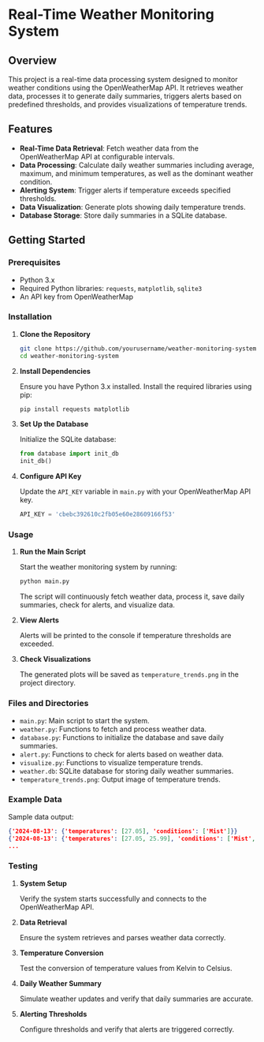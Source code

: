 
# Real-Time Weather Monitoring System

## Overview

This project is a real-time data processing system designed to monitor weather conditions using the OpenWeatherMap API. It retrieves weather data, processes it to generate daily summaries, triggers alerts based on predefined thresholds, and provides visualizations of temperature trends.

## Features

- **Real-Time Data Retrieval**: Fetch weather data from the OpenWeatherMap API at configurable intervals.
- **Data Processing**: Calculate daily weather summaries including average, maximum, and minimum temperatures, as well as the dominant weather condition.
- **Alerting System**: Trigger alerts if temperature exceeds specified thresholds.
- **Data Visualization**: Generate plots showing daily temperature trends.
- **Database Storage**: Store daily summaries in a SQLite database.

## Getting Started

### Prerequisites

- Python 3.x
- Required Python libraries: `requests`, `matplotlib`, `sqlite3`
- An API key from OpenWeatherMap

### Installation

1. **Clone the Repository**

   ```bash
   git clone https://github.com/yourusername/weather-monitoring-system.git
   cd weather-monitoring-system
   ```

2. **Install Dependencies**

   Ensure you have Python 3.x installed. Install the required libraries using pip:

   ```bash
   pip install requests matplotlib
   ```

3. **Set Up the Database**

   Initialize the SQLite database:

   ```python
   from database import init_db
   init_db()
   ```

4. **Configure API Key**

   Update the `API_KEY` variable in `main.py` with your OpenWeatherMap API key.

   ```python
   API_KEY = 'cbebc392610c2fb05e60e28609166f53'
   ```

### Usage

1. **Run the Main Script**

   Start the weather monitoring system by running:

   ```bash
   python main.py
   ```

   The script will continuously fetch weather data, process it, save daily summaries, check for alerts, and visualize data.

2. **View Alerts**

   Alerts will be printed to the console if temperature thresholds are exceeded.

3. **Check Visualizations**

   The generated plots will be saved as `temperature_trends.png` in the project directory.

### Files and Directories

- `main.py`: Main script to start the system.
- `weather.py`: Functions to fetch and process weather data.
- `database.py`: Functions to initialize the database and save daily summaries.
- `alert.py`: Functions to check for alerts based on weather data.
- `visualize.py`: Functions to visualize temperature trends.
- `weather.db`: SQLite database for storing daily weather summaries.
- `temperature_trends.png`: Output image of temperature trends.

### Example Data

Sample data output:

```json
{'2024-08-13': {'temperatures': [27.05], 'conditions': ['Mist']}}
{'2024-08-13': {'temperatures': [27.05, 25.99], 'conditions': ['Mist', 'Mist']}}
...
```

### Testing

1. **System Setup**

   Verify the system starts successfully and connects to the OpenWeatherMap API.

2. **Data Retrieval**

   Ensure the system retrieves and parses weather data correctly.

3. **Temperature Conversion**

   Test the conversion of temperature values from Kelvin to Celsius.

4. **Daily Weather Summary**

   Simulate weather updates and verify that daily summaries are accurate.

5. **Alerting Thresholds**

   Configure thresholds and verify that alerts are triggered correctly.

